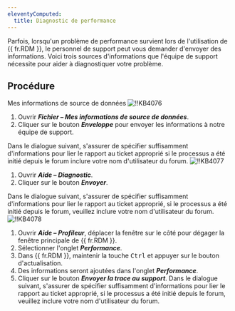 ```yaml
---
eleventyComputed:
  title: Diagnostic de performance
---
```

Parfois, lorsqu'un problème de performance survient lors de l'utilisation de {{ fr.RDM }}, le personnel de support peut vous demander d'envoyer des informations. Voici trois sources d'informations que l'équipe de support nécessite pour aider à diagnostiquer votre problème.
## Procédure
Mes informations de source de données
![!!KB4076](https://cdnweb.devolutions.net/docs/docs_en_kb_KB4076.png)
1. Ouvrir ***Fichier – Mes informations de source de données***.
1. Cliquer sur le bouton ***Enveloppe*** pour envoyer les informations à notre équipe de support.

Dans le dialogue suivant, s'assurer de spécifier suffisamment d'informations pour lier le rapport au ticket approprié si le processus a été initié depuis le forum inclure votre nom d'utilisateur du forum.
![!!KB4077](https://cdnweb.devolutions.net/docs/docs_en_kb_KB4077.png)
1. Ouvrir ***Aide – Diagnostic***.
1. Cliquer sur le bouton ***Envoyer***.

Dans le dialogue suivant, s'assurer de spécifier suffisamment d'informations pour lier le rapport au ticket approprié, si le processus a été initié depuis le forum, veuillez inclure votre nom d'utilisateur du forum.
![!!KB4078](https://cdnweb.devolutions.net/docs/docs_en_kb_KB4078.png)
1. Ouvrir ***Aide – Profileur***, déplacer la fenêtre sur le côté pour dégager la fenêtre principale de {{ fr.RDM }}.
1. Sélectionner l'onglet ***Performance***.
1. Dans {{ fr.RDM }}, maintenir la touche <kbd>Ctrl</kbd> et appuyer sur le bouton d'actualisation.
1. Des informations seront ajoutées dans l'onglet ***Performance***.
1. Cliquer sur le bouton ***Envoyer la trace au support***. Dans le dialogue suivant, s'assurer de spécifier suffisamment d'informations pour lier le rapport au ticket approprié, si le processus a été initié depuis le forum, veuillez inclure votre nom d'utilisateur du forum.
